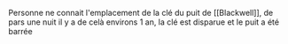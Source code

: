Personne ne connait l'emplacement de la clé du puit de [[Blackwell]], de pars une nuit il y a de celà environs 1 an, la clé est disparue et le puit a été barrée